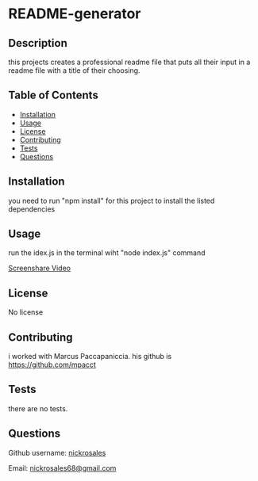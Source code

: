 # README-generator 

## Description

this projects creates a professional readme file that puts all their input in a readme file with a title of their choosing. 

## Table of Contents

- [Installation](#installation)
- [Usage](#usage)
- [License](#license)
- [Contributing](#contributing)
- [Tests](#tests)
- [Questions](#questions)

## Installation

you need to run "npm install" for this project to install the listed dependencies

## Usage

run the idex.js in the terminal wiht "node index.js" command

[Screenshare Video](https://drive.google.com/file/d/1ka7fLH9I3Q2RiUPLc6RgPWLNRpOAIzMS/view)

## License

No license

## Contributing

i worked with Marcus Paccapaniccia. his github is https://github.com/mpacct

## Tests

there are no tests.

## Questions

Github username: [nickrosales](https://www.github.com/nickrosales)

Email: nickrosales68@gmail.com

  